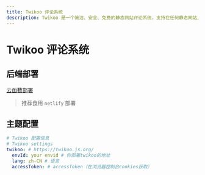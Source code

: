 ```yaml
---
title: Twikoo 评论系统
description: Twikoo 是一个简洁、安全、免费的静态网站评论系统，支持在任何静态网站上使用。
---
```


# Twikoo 评论系统

## 后端部署

[云函数部署](https://twikoo.js.org/backend.html)

> 推荐食用 `netlify` 部署

## 主题配置

```yaml
# Twikoo 配置信息
# Twikoo settings
twikoo: # https://twikoo.js.org/
  envId: your envid # 你部署twikoo的地址
  lang: zh-CN # 语言
  accessToken: # accessToken（在浏览器控制台cookies获取）
```